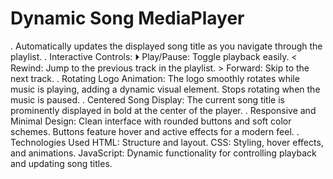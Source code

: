 # Dynamic Song MediaPlayer
. Automatically updates the displayed song title as you navigate through the playlist.
. Interactive Controls:
    ⏵ Play/Pause: Toggle playback easily.
    < Rewind: Jump to the previous track in the playlist.
    > Forward: Skip to the next track.
. Rotating Logo Animation:
    The logo smoothly rotates while music is playing, adding a dynamic visual element.
    Stops rotating when the music is paused.
. Centered Song Display:
    The current song title is prominently displayed in bold at the center of the player.
. Responsive and Minimal Design:
    Clean interface with rounded buttons and soft color schemes.
    Buttons feature hover and active effects for a modern feel.
. Technologies Used
    HTML: Structure and layout.
    CSS: Styling, hover effects, and animations.
    JavaScript: Dynamic functionality for controlling playback and updating song titles.
